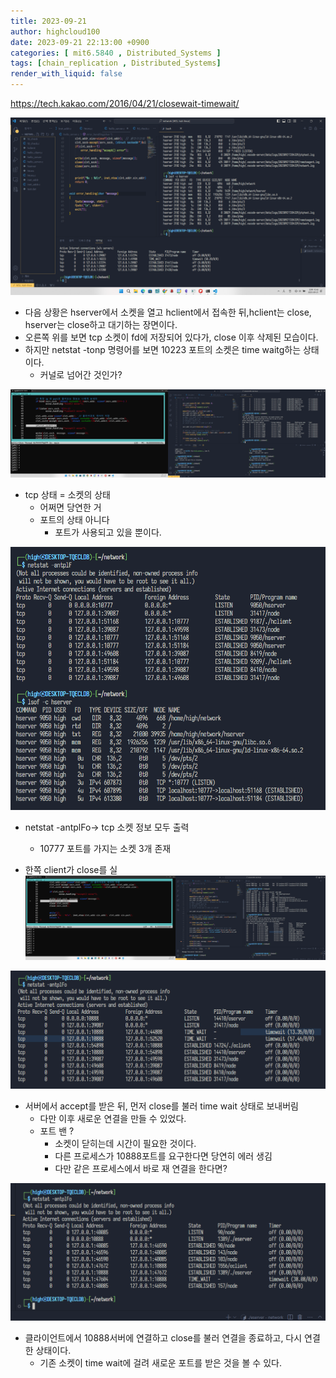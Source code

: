 ```yaml
---
title: 2023-09-21
author: highcloud100
date: 2023-09-21 22:13:00 +0900
categories: [ mit6.5840 , Distributed_Systems ]
tags: [chain_replication , Distributed_Systems]
render_with_liquid: false
---
```

https://tech.kakao.com/2016/04/21/closewait-timewait/

![](/assets/img/Pasted%20image%2020230921224342.png)

- 다음 상황은 hserver에서 소켓을 열고 hclient에서 접속한 뒤,hclient는 close, hserver는 close하고 대기하는 장면이다.  
- 오른쪽 위를 보면 tcp 소켓이 fd에 저장되어 있다가, close 이후 삭제된 모습이다. 
- 하지만 netstat -tonp 명령어를 보면 10223 포트의 소켓은 time waitg하는 상태이다. 
	- 커널로 넘어간 것인가?


![](/assets/img/Pasted%20image%2020230921232821.png)

- tcp 상태 = 소켓의 상태
	- 어쩌면 당연한 거
	- 포트의 상태 아니다
		- 포트가 사용되고 있을 뿐이다.

![](/assets/img/Pasted%20image%2020230921233427.png)

-  netstat -antplFo-> tcp 소켓 정보 모두 출력
	- 10777 포트를 가지는 소켓 3개 존재

- 한쪽 client가 close를 실
![](/assets/img/Pasted%20image%2020230921233627.png)



![](/assets/img/Pasted%20image%2020230922000344.png)
- 서버에서 accept를 받은 뒤, 먼저 close를 불러 time wait 상태로 보내버림  
	- 다만 이후 새로운 연결을 만들 수 있었다.
	- 포트 밴 ? 
		- 소켓이 닫히는데 시간이 필요한 것이다. 
		- 다른 프로세스가 10888포트를 요구한다면 당연히 에러 생김
		- 다만 같은 프로세스에서 바로 재 연결을 한다면? 

![](/assets/img/Pasted%20image%2020230922093825.png)
- 클라이언트에서 10888서버에 연결하고 close를 불러 연결을 종료하고, 다시 연결한 상태이다. 
	- 기존 소켓이 time wait에 걸려 새로운 포트를 받은 것을 볼 수 있다. 